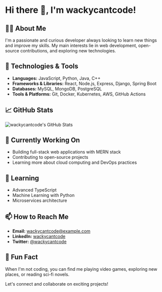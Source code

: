 # Hi there 👋, I'm wackycantcode!

## 🙋‍♂️ About Me
I'm a passionate and curious developer always looking to learn new things and improve my skills. My main interests lie in web development, open-source contributions, and exploring new technologies.

## 🔧 Technologies & Tools
- **Languages:** JavaScript, Python, Java, C++
- **Frameworks & Libraries:** React, Node.js, Express, Django, Spring Boot
- **Databases:** MySQL, MongoDB, PostgreSQL
- **Tools & Platforms:** Git, Docker, Kubernetes, AWS, GitHub Actions

## 📈 GitHub Stats
![wackycantcode's GitHub Stats](https://github-readme-stats.vercel.app/api?username=wackycantcode&show_icons=true&theme=radical)

## 🔭 Currently Working On
- Building full-stack web applications with MERN stack
- Contributing to open-source projects
- Learning more about cloud computing and DevOps practices

## 🌱 Learning
- Advanced TypeScript
- Machine Learning with Python
- Microservices architecture

## 📫 How to Reach Me
- **Email:** wackycantcode@example.com
- **LinkedIn:** [wackycantcode](https://linkedin.com/in/wackycantcode)
- **Twitter:** [@wackycantcode](https://twitter.com/wackycantcode)

## 💬 Fun Fact
When I'm not coding, you can find me playing video games, exploring new places, or reading sci-fi novels.

Let's connect and collaborate on exciting projects!